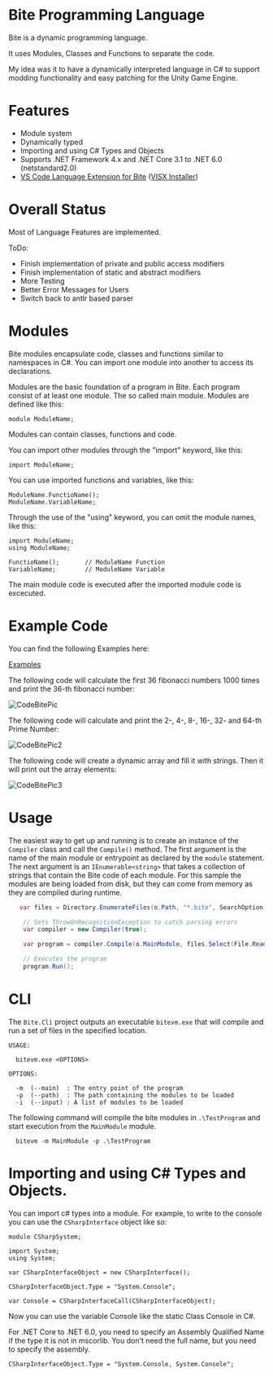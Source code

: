 # Bite Programming Language
Bite is a dynamic programming language. 

It uses Modules, Classes and Functions to separate the code.

My idea was it to have a dynamically interpreted language in C# to support modding functionality and easy patching for the Unity Game Engine.

# Features

* Module system
* Dynamically typed
* Importing  and using C# Types and Objects
* Supports .NET Framework 4.x and .NET Core 3.1 to .NET 6.0 (netstandard2.0)
* [VS Code Language Extension for Bite](https://github.com/Maximilian-Winter/Bite-Language-Extension-for-VS-Code) ([VISX Installer](https://github.com/Maximilian-Winter/Bite-Language-Extension-for-VS-Code/releases))

# Overall Status
Most of Language Features are implemented.

ToDo:
* Finish implementation of private and public access modifiers
* Finish implementation of static and abstract modifiers
* More Testing
* Better Error Messages for Users
* Switch back to antlr based parser 

# Modules
Bite modules encapsulate code, classes and functions similar to namespaces in C#. You can import one module into another to access its declarations.

Modules are the basic foundation of a program in Bite. Each program consist of at least one module. The so called main module. Modules are defined like this:
```
module ModuleName;
```


Modules can contain classes, functions and code.

You can import other modules through the "import" keyword, like this:
```
import ModuleName;
```


You can use imported functions and variables, like this:
```
ModuleName.FunctioName();
ModuleName.VariableName;
```


Through the use of the "using" keyword, you can omit the module names, like this:
```
import ModuleName;
using ModuleName;

FunctioName();       // ModuleName Function
VariableName;        // ModuleName Variable
```

The main module code is executed after the imported module code is excecuted.


# Example Code

You can find the following Examples here:

[Examples](https://github.com/Maximilian-Winter/Bite-Programming-Language/blob/master/TestApp/TestProgram/MainModule.bite)


The following code will calculate the first 36 fibonacci numbers 1000 times and print the 36-th fibonacci number:

![CodeBitePic](https://user-images.githubusercontent.com/24946356/161370277-ec838b53-0865-4536-ae74-c4b25d4ac850.PNG)





The following code will calculate and print the 2-, 4-, 8-, 16-, 32- and 64-th Prime Number:

![CodeBitePic2](https://user-images.githubusercontent.com/24946356/161400684-5e95861f-e34c-4303-9c2e-285d14ab6f4a.PNG)





The following code will create a dynamic array and fill it with strings. Then it will print out the array elements:

![CodeBitePic3](https://user-images.githubusercontent.com/24946356/161400777-68bb5d8b-49ff-4cb1-9d8f-2adb83eaecfb.PNG)



# Usage

The easiest way to get up and running is to create an instance of the `Compiler` class and call the `Compile()` method.  The first argument is the name of the main module or entrypoint as declared by the `module` statement. The next argument is an `IEnumerable<string>` that takes a collection of strings that contain the Bite code of each module. For this sample the modules are being loaded from disk, but they can come from memory as they are compiled during runtime.

```c#
   var files = Directory.EnumerateFiles(o.Path, "*.bite", SearchOption.AllDirectories);

    // Sets ThrowOnRecognitionException to catch parsing errors
    var compiler = new Compiler(true);

    var program = compiler.Compile(o.MainModule, files.Select(File.ReadAllText));

    // Executes the program
    program.Run();
```

# CLI

The `Bite.Cli` project outputs an executable `bitevm.exe` that will compile and run a set of files in the specified location.

```
USAGE:

  bitevm.exe <OPTIONS>

OPTIONS:

  -m  (--main)  : The entry point of the program
  -p  (--path)  : The path containing the modules to be loaded
  -i  (--input) : A list of modules to be loaded
```

The following command will compile the bite modules in `.\TestProgram` and start execution from the `MainModule` module.

```
  bitevm -m MainModule -p .\TestProgram
```


# Importing and using C# Types and Objects.

You can import c# types into a module. For example, to write to the console you can use the `CSharpInterface` object like so:

```
module CSharpSystem;

import System;
using System;

var CSharpInterfaceObject = new CSharpInterface();

CSharpInterfaceObject.Type = "System.Console";

var Console = CSharpInterfaceCall(CSharpInterfaceObject);
```
Now you can use the variable Console like the static Class Console in C#.



For .NET Core to .NET 6.0, you need to specify an Assembly Qualified Name if the type it is not in mscorlib. You don't need the full name, but you need to specify the assembly.

```
CSharpInterfaceObject.Type = "System.Console, System.Console";
```
